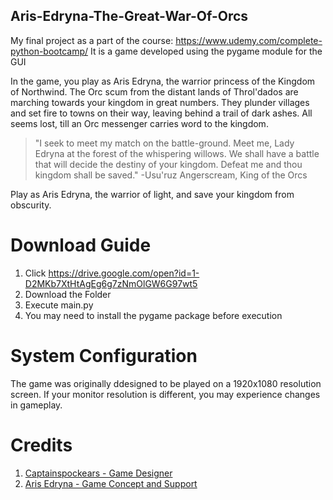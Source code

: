 ## Aris-Edryna-The-Great-War-Of-Orcs
My final project as a part of the course: https://www.udemy.com/complete-python-bootcamp/
It is a game developed using the pygame module for the GUI

In the game, you play as Aris Edryna, the warrior princess of the Kingdom of Northwind. The Orc scum from the distant lands of 
Throl'dados are marching towards your kingdom in great numbers. They plunder villages and set fire to towns on their way, 
leaving behind a trail of dark ashes. All seems lost, till an Orc messenger carries word to the kingdom.

>"I seek to meet my match on the battle-ground. Meet me, Lady Edryna at the forest of the whispering willows. We shall have a battle
that will decide the destiny of your kingdom. Defeat me and thou kingdom shall be saved." 
-Usu'ruz Angerscream, King of the Orcs

Play as Aris Edryna, the warrior of light, and save your kingdom from obscurity.


# Download Guide

1. Click https://drive.google.com/open?id=1-D2MKb7XtHtAgEg6g7zNmOlGW6G97wt5
2. Download the Folder
3. Execute main.py
4. You may need to install the pygame package before execution

# System Configuration

The game was originally ddesigned to be played on a 1920x1080 resolution screen. If your monitor resolution is different, you may experience changes in gameplay.

# Credits

1. [Captainspockears - Game Designer](https://github.com/Captainspockears)
2. [Aris Edryna - Game Concept and Support](https://github.com/arisEdryna)
